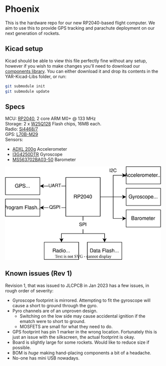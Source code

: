 # Phoenix

This is the hardware repo for our new RP2040-based flight computer. We aim to use this to provide GPS tracking and parachute deployment on our next generation of rockets.

## Kicad setup
Kicad should be able to view this file perfectly fine without any setup, however if you wish to make changes you'll need to download our [components library](https://github.com/yorkaerospace/YAR-Kicad-Libs/tree/main). You can either download it and drop its contents in the YAR-Kicad-Libs folder, or run:
```bash    
git submodule init
git submodule update
```
## Specs
MCU: [RP2040](https://docs.rs-online.com/f523/A700000007747462.pdf), 2 core ARM M0+ @ 133 MHz  
Storage: 2 x [W25Q128](https://docs.rs-online.com/cdee/0900766b81622f85.pdf) Flash chips, 16MB each.   
Radio: [Si4468/7](https://docs.rs-online.com/cabb/0900766b813b9ac6.pdf)  
GPS: [L70B-M29](https://docs.rs-online.com/74ea/0900766b8147dbe2.pdf)  
Sensors:
- [ADXL 200g](https://docs.rs-online.com/c088/0900766b812d72c4.pdf) Accelerometer
- [I3G4250DTR](https://uk.rs-online.com/web/p/motion-sensor-ics/1116450) Gyroscope
- [MS563702BA03-50](https://uk.rs-online.com/web/p/pressure-sensor-ics/8937168) Barometer

<p align="center">
  <img src="https://github.com/yorkaerospace/Phoenix-hw/blob/main/Phoenix%20Block%20Diagram.drawio.svg" />
</p>

## Known issues (Rev 1)
Revision 1, that was issued to JLCPCB in Jan 2023 has a few issues, in rough order of severity:
- Gyroscope footprint is mirrored. Attempting to fit the gyroscope will cause a short to ground through the gyro.
- Pyro channels are of an unproven design. 
  - Switching on the low side may cause accidental ignition if the ematch were to short to ground.
  - MOSFETS are small for what they need to do.
- GPS footprint has pin 1 marker in the wrong location. Fortunately this is just an issue with the silkscreen, the actual footprint is okay.
- Board is slightly large for some rockets. Would like to reduce size if possible.
- BOM is *huge* making hand-placing components a bit of a headache.
- No-one has mini USB nowadays.


